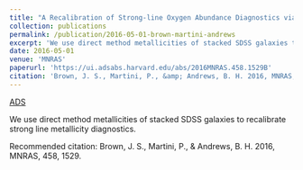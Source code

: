 ```yaml
---
title: "A Recalibration of Strong-line Oxygen Abundance Diagnostics via the Direct Method and Implications for the High-redshift Universe"
collection: publications
permalink: /publication/2016-05-01-brown-martini-andrews
excerpt: 'We use direct method metallicities of stacked SDSS galaxies to recalibrate strong line metallicity diagnostics.'
date: 2016-05-01
venue: 'MNRAS'
paperurl: 'https://ui.adsabs.harvard.edu/abs/2016MNRAS.458.1529B'
citation: 'Brown, J. S., Martini, P., &amp; Andrews, B. H. 2016, MNRAS, 458, 1529.'
---
```


<a href='https://ui.adsabs.harvard.edu/abs/2016MNRAS.458.1529B'>ADS</a>

We use direct method metallicities of stacked SDSS galaxies to recalibrate strong line metallicity diagnostics.

Recommended citation: Brown, J. S., Martini, P., & Andrews, B. H. 2016, MNRAS, 458, 1529.